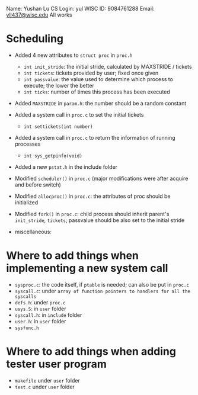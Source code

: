 Name: Yushan Lu
CS Login: yul
WISC ID: 9084761288
Email: yll437@wisc.edu
All works


# Scheduling

- Added 4 new attributes to `struct proc` in `proc.h`
    - `int init_stride`: the initial stride, calculated by MAXSTRIDE / tickets
    - `int tickets`: tickets provided by user; fixed once given
    - `int passvalue`: the value used to determine which process to execute; the lower the better
    - `int ticks`: number of times this process has been executed

- Added `MAXSTRIDE` in `param.h`: the number should be a random constant

- Added a system call in `proc.c` to set the initial tickets
    - `int settickets(int number)`
    
- Added a system call in `proc.c` to return the information of running processes
    - `int sys_getpinfo(void)`

- Added a new `pstat.h` in the include folder

- Modified `scheduler()` in `proc.c` (major modifications were after acquire and before switch)

- Modified `allocproc()` in `proc.c`: the attributes of proc should be initialized

- Modified `fork()` in `proc.c`: child process should inherit parent's `init_stride`, `tickets`; passvalue should be also set to the initial stride

- miscellaneous: 



# Where to add things when implementing a new system call

- `sysproc.c`: the code itself, if `ptable` is needed; can also be put in `proc.c`
- `syscall.c`: under `array of function pointers to handlers for all the syscalls`
- `defs.h`: under `proc.c`
- `usys.S`: in `user` folder
- `syscall.h`: in `include` folder
- `user.h`: in `user` folder
- `sysfunc.h`

# Where to add things when adding tester user program

- `makefile` under `user` folder
- `test.c` under `user` folder
